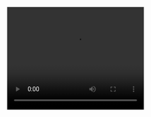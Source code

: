 <video width="320" height="240" controls>
    <source src="Test 3/src/video/The Script - The Man Who Can’t Be Moved (Official Video) - YouTube - Personal - Microsoft​ Edge 2022-10-13 11-57-13.mp4" type="video.mp4">
</video>